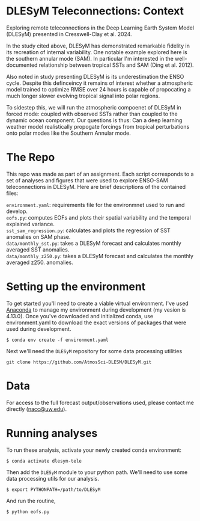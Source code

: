 # DLESyM Teleconnections: Context
Exploring remote teleconnections in the Deep Learning Earth System Model (DLESyM) presented in Cresswell-Clay et al. 2024.

In the study cited above, DLESyM has demonstrated remarkable fidelity in its recreation of internal variability. One notable example explored here is the southern annular mode (SAM). In particular I'm interested in the well-documented relationship between tropical SSTs and SAM (Ding et al. 2012).

Also noted in study presenting DLESyM is its underestimation the ENSO cycle. Despite this definceincy it remains of interest whether a atmospheric model trained to optimize RMSE over 24 hours is capable of propocating a much longer slower evolving tropical signal into polar regions.

To sidestep this, we will run the atmospheric compoenet of DLESyM in forced mode: coupled with observed SSTs rather than coupled to the dynamic ocean component. Our questions is thus: Can a deep learning weather model realistically propogate forcings from tropical perturbations onto polar modes like the Southern Annular mode.

# The Repo

This repo was made as part of an assignment. Each script corresponds to a set of analyses and figures that were used to explore ENSO-SAM teleconnections in DLESyM. Here are brief descriptions of the contained files:  


`environment.yaml`: requirements file for the environmnet used to run and develop.  
`eofs.py`: computes EOFs and plots their spatial variability and the temporal explained variance.  
`sst_sam_regression.py`: calculates and plots the regression of SST anomalies on SAM phase.  
`data/monthly_sst.py`: takes a DLESyM forecast and calculates monthly averaged SST anomalies.   
`data/monthly_z250.py`: takes a DLESyM forecast and calculates the monthly averaged z250. anomalies.   

<!-- `plotting_olr`: function to plot forecast output  -->

# Setting up the environment

To get started you'll need to create a viable virtual environment. I've used [Anaconda](https://www.anaconda.com/docs/getting-started/miniconda/install#linux) to manage my environment during development (my vesion is 4.13.0). Once you've downloaded and initialized conda, use environment.yaml to download the exact versions of packages that were used during development. 

```
$ conda env create -f environment.yaml
```

Next we'll need the ```DLESyM``` repository for some data processing utilities

```
git clone https://github.com/AtmosSci-DLESM/DLESyM.git
```

# Data

For access to the full forecast output/observations used, please contact me directly (nacc@uw.edu). 

# Running analyses 

To run these analysis, activate your newly created conda environment: 

```
$ conda activate dlesym-tele
```

Then add the `DLESyM` module to your python path. We'll need to use some data processing utils for our analysis. 

```
$ export PYTHONPATH=/path/to/DLESyM
```

And run the routine, 

```
$ python eofs.py
```